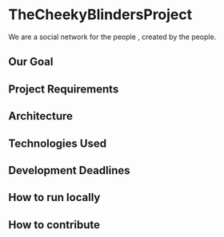 # TheCheekyBlindersProject
We are a social network for the people , created by the people.

## Our Goal

## Project Requirements

## Architecture

## Technologies Used

## Development Deadlines

## How to run locally

## How to contribute

